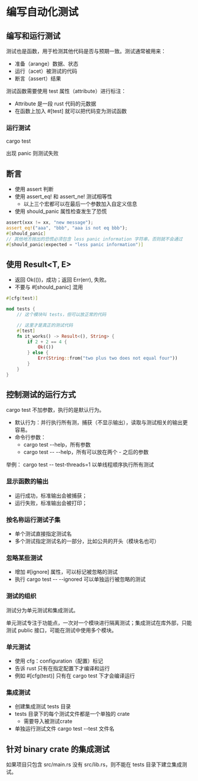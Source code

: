 # 编写自动化测试

## 编写和运行测试

测试也是函数，用于检测其他代码是否与预期一致。测试通常被用来：
- 准备（arange）数据、状态
- 运行（acet）被测试的代码
- 断言（assert）结果

测试函数需要使用 test 属性（attribute）进行标注：
- Attribute 是一段 rust 代码的元数据
- 在函数上加入 #[test] 就可以把代码变为测试函数

### 运行测试

cargo test

出现 panic 则测试失败

## 断言

- 使用 assert 判断
- 使用 assert_eq! 和 assert_ne! 测试相等性
  - 以上三个宏都可以在最后一个参数加入自定义信息
- 使用 should_panic 属性检查发生了恐慌

```rust
assert(xxx != xx, "new message");
assert_eq!("aaa", "bbb", "aaa is not eq bbb");
#[should_panic]
// 其他地方抛出的恐慌必须包含 less panic information 字符串，否则就不会通过
#[should_panic(expected = "less panic information")]
```

## 使用 Result<T, E>

- 返回 Ok(())，成功；返回 Err(err), 失败。
- 不要与 #[should_panic] 混用

```rust
#[cfg(test)]

mod tests {
	// 这个模块叫 tests，但可以放正常的代码

	// 这里才是真正的测试代码
	#[test]
	fn it_works() -> Result<(), String> {
		if 2 + 2 == 4 {
			Ok(())
		} else {
			Err(String::from("two plus two does not equal four"))
		}
	}
}
```

## 控制测试的运行方式

cargo test 不加参数，执行的是默认行为。

- 默认行为：并行执行所有测，捕获（不显示输出），读取与测试相关的输出更容易。
- 命令行参数：
  - cargo test --help，所有参数
  - cargo test -- --help，所有可以放在两个 - 之后的参数

举例： cargo test -- test-threads=1 以单线程顺序执行所有测试

### 显示函数的输出

- 运行成功，标准输出会被捕获；
- 运行失败，标准输出会被打印；

### 按名称运行测试子集
- 单个测试直接指定测试名
- 多个测试指定测试名的一部分，比如公共的开头（模块名也可）

### 忽略某些测试

- 增加 #\[ignore\] 属性，可以标记被忽略的测试
- 执行 cargo test -- --ignored 可以单独运行被忽略的测试

### 测试的组织

测试分为单元测试和集成测试。

单元测试专注于功能点，一次对一个模块进行隔离测试；集成测试在库外部，只能测试 public 接口，可能在测试中使用多个模块。

### 单元测试
- 使用 cfg：configuration（配置）标记
- 告诉 rust 只有在指定配置下才编译和运行
- 例如 #[cfg(test)] 只有在 cargo test 下才会编译运行

### 集成测试
- 创建集成测试 tests 目录
- tests 目录下的每个测试文件都是一个单独的 crate
  - 需要导入被测试crate
- 单独运行测试文件 cargo test --test 文件名

## 针对 binary crate 的集成测试
如果项目只包含 src/main.rs 没有 src/lib.rs，则不能在 tests 目录下建立集成测试。